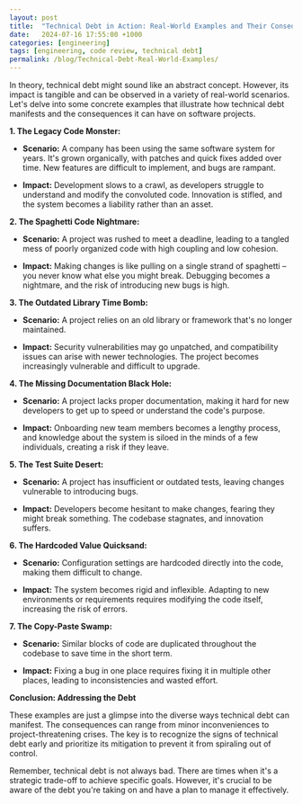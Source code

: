 ```yaml
---
layout: post
title:  "Technical Debt in Action: Real-World Examples and Their Consequences"
date:   2024-07-16 17:55:00 +1000
categories: [engineering]
tags: [engineering, code review, technical debt]
permalink: /blog/Technical-Debt-Real-World-Examples/
---
```


In theory, technical debt might sound like an abstract concept. However, its impact is tangible and can be observed in a variety of real-world scenarios. Let's delve into some concrete examples that illustrate how technical debt manifests and the consequences it can have on software projects.

**1. The Legacy Code Monster:**

* **Scenario:** A company has been using the same software system for years. It's grown organically, with patches and quick fixes added over time. New features are difficult to implement, and bugs are rampant.

* **Impact:** Development slows to a crawl, as developers struggle to understand and modify the convoluted code. Innovation is stifled, and the system becomes a liability rather than an asset.

**2. The Spaghetti Code Nightmare:**

* **Scenario:**  A project was rushed to meet a deadline, leading to a tangled mess of poorly organized code with high coupling and low cohesion. 

* **Impact:**  Making changes is like pulling on a single strand of spaghetti – you never know what else you might break.  Debugging becomes a nightmare, and the risk of introducing new bugs is high.

**3. The Outdated Library Time Bomb:**

* **Scenario:**  A project relies on an old library or framework that's no longer maintained.  

* **Impact:** Security vulnerabilities may go unpatched, and compatibility issues can arise with newer technologies. The project becomes increasingly vulnerable and difficult to upgrade.

**4. The Missing Documentation Black Hole:**

* **Scenario:** A project lacks proper documentation, making it hard for new developers to get up to speed or understand the code's purpose.

* **Impact:**  Onboarding new team members becomes a lengthy process, and knowledge about the system is siloed in the minds of a few individuals, creating a risk if they leave.

**5. The Test Suite Desert:**

* **Scenario:**  A project has insufficient or outdated tests, leaving changes vulnerable to introducing bugs.

* **Impact:** Developers become hesitant to make changes, fearing they might break something.  The codebase stagnates, and innovation suffers.

**6. The Hardcoded Value Quicksand:**

* **Scenario:**  Configuration settings are hardcoded directly into the code, making them difficult to change.

* **Impact:**  The system becomes rigid and inflexible. Adapting to new environments or requirements requires modifying the code itself, increasing the risk of errors.

**7. The Copy-Paste Swamp:**

* **Scenario:** Similar blocks of code are duplicated throughout the codebase to save time in the short term.

* **Impact:**  Fixing a bug in one place requires fixing it in multiple other places, leading to inconsistencies and wasted effort.

**Conclusion: Addressing the Debt**

These examples are just a glimpse into the diverse ways technical debt can manifest.  The consequences can range from minor inconveniences to project-threatening crises.  The key is to recognize the signs of technical debt early and prioritize its mitigation to prevent it from spiraling out of control.

Remember, technical debt is not always bad. There are times when it's a strategic trade-off to achieve specific goals. However, it's crucial to be aware of the debt you're taking on and have a plan to manage it effectively.  
